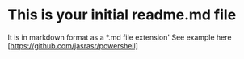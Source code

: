 # This is your initial readme.md file
It is in markdown format as a *.md file extension'
See example here [https://github.com/jasrasr/powershell]

